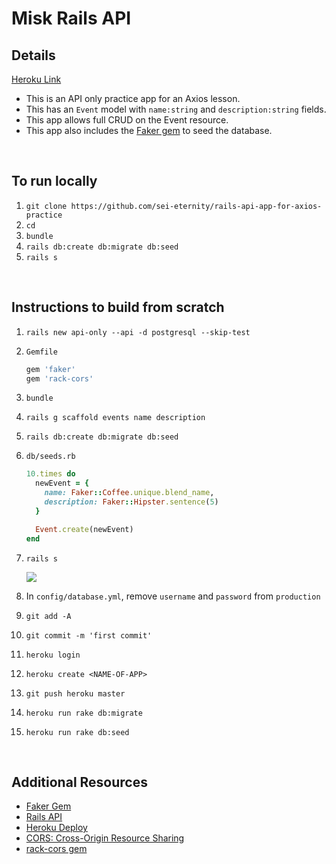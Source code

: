 # Misk Rails API

## Details

[Heroku Link](https://misk-api-only.herokuapp.com/)

- This is an API only practice app for an Axios lesson.
- This has an `Event` model with `name:string` and `description:string` fields.
- This app allows full CRUD on the Event resource.
- This app also includes the [Faker gem](https://github.com/stympy/faker) to seed the database.

<br>

## To run locally

1. `git clone https://github.com/sei-eternity/rails-api-app-for-axios-practice`
1. `cd`
1. `bundle`
1. `rails db:create db:migrate db:seed`
1. `rails s`

<br>

## Instructions to build from scratch

1. `rails new api-only --api -d postgresql --skip-test`
1. `Gemfile`

   ```ruby
   gem 'faker'
   gem 'rack-cors'
   ```

1. `bundle`
1. `rails g scaffold events name description`
1. `rails db:create db:migrate db:seed`
1. `db/seeds.rb`

   ```ruby
   10.times do
     newEvent = {
       name: Faker::Coffee.unique.blend_name,
       description: Faker::Hipster.sentence(5)
     }

     Event.create(newEvent)
   end
   ```

1. `rails s`

   ![](https://i.imgur.com/zY3AFeh.png)

1. In `config/database.yml`, remove `username` and `password` from `production`
1. `git add -A`
1. `git commit -m 'first commit'`
1. `heroku login`
1. `heroku create <NAME-OF-APP>`
1. `git push heroku master`
1. `heroku run rake db:migrate`
1. `heroku run rake db:seed`

<br>

## Additional Resources

- [Faker Gem](https://github.com/stympy/faker)
- [Rails API](https://guides.rubyonrails.org/api_app.html)
- [Heroku Deploy](https://devcenter.heroku.com/articles/getting-started-with-rails5)
- [CORS: Cross-Origin Resource Sharing](https://developer.mozilla.org/en-US/docs/Web/HTTP/CORS)
- [rack-cors gem](https://github.com/cyu/rack-cors)
